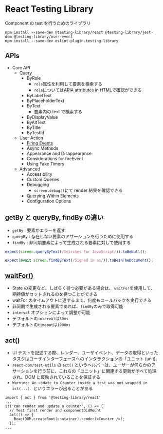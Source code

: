 # React Testing Library

Component の test を行うためのライブラリ

```
npm install --save-dev @testing-library/react @testing-library/jest-dom @testing-library/user-event
npm install --save-dev eslint-plugin-testing-library
```

## APIs

- Core API
  - [Query](https://testing-library.com/docs/queries/about)
    - ByRole
      - `role`属性を利用して要素を検索する
      - `role`については[ARIA attributes in HTML](https://www.w3.org/TR/html-aria/#docconformance)で確認ができる
    - ByLabelText
    - ByPlaceholderText
    - ByText
      - 要素内の text で検索する
    - ByDisplayValue
    - ByAltText
    - ByTitle
    - ByTestId
  - User Action
    - [Firing Events](https://testing-library.com/docs/dom-testing-library/api-events)
    - Async Methods
    - Appearance and Disappearance
    - Considerations for fireEvent
    - Using Fake Timers
  - Advanced
    - Accessibility
    - Custom Queries
    - Debugging
      - `screen.debug()`にて render 結果を確認できる
    - Querying Within Elements
    - Configuration Options

## getBy と queryBy, findBy の違い

- `getBy` : 要素かエラーを返す
- `queryBy` : 存在しない要素のアサーションを行うために使用する
- `findBy` : 非同期要素によって生成される要素に対して使用する

```ts
expect(screen.queryByText(/Searches for JavaScript/)).toBeNull();

expect(await screen.findByText(/Signed in as/)).toBeInTheDocument();
```

## [waitFor()](https://testing-library.com/docs/dom-testing-library/api-async#waitfor)

- State の変更など、しばらく待つ必要がある場合は、 `waitFor`を使用して、期待値がセットされるのを待つことができる
- waitFor のタイムアウトに達するまで、何度もコールバックを実行できる
- 非同期で生成される要素であれば、`findBy`のみで取得可能
- `interval` オプションによって調整が可能
- デフォルトの`interval`は`50ms`
- デフォルトの`timeout`は`1000ms`

## act()

- UI テストを記述する際、レンダー、ユーザイベント、データの取得といったタスクはユーザインターフェースへのインタラクションの「ユニット (unit)」
- `react-dom/test-utils` の `act()` というヘルパーは、ユーザーが何らかのアサーションを行う前に、これらの「ユニット」に関連する更新がすべて処理され、DOM に反映されていることを保証する
- `Warning: An update to Counter inside a test was not wrapped in act(...).` というエラーが出ることがある

```tsx
import { act } from '@testing-library/react'
...
it('can render and update a counter', () => {
  // Test first render and componentDidMount
  act(() => {
    ReactDOM.createRoot(container).render(<Counter />);
  });
...
```
